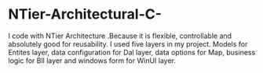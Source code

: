 # NTier-Architectural-C-
I code with NTier Architecture .Because it is flexible, controllable and absolutely good for reusability. I used five layers in my project. Models for Entites layer, data configuration for Dal layer, data options for Map, business logic for Bll layer and windows form for WinUI layer.
